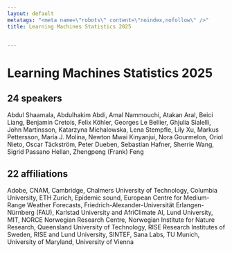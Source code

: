 ```yaml
---
layout: default
metatags: "<meta name=\"robots\" content=\"noindex,nofollow\" />"
title: Learning Machines Statistics 2025


---
```


# Learning Machines Statistics 2025



## 24 speakers

Abdul Shaamala, Abdulhakim Abdi, Amal Nammouchi, Atakan Aral, Beici Liang, Benjamin Cretois, Felix Köhler, Georges Le Bellier, Ghjulia Sialelli, John Martinsson, Katarzyna Michalowska, Lena Stempfle, Lily Xu, Markus Pettersson, María J. Molina, Newton Mwai Kinyanjui, Nora Gourmelon, Oriol Nieto, Oscar Täckström, Peter Dueben, Sebastian Hafner, Sherrie Wang, Sigrid Passano Hellan, Zhengpeng (Frank) Feng

## 22 affiliations

Adobe, CNAM, Cambridge, Chalmers University of Technology, Columbia University, ETH Zurich, Epidemic sound, European Centre for Medium-Range Weather Forecasts, Friedrich-Alexander-Universität Erlangen-Nürnberg (FAU), Karlstad University and AfriClimate AI, Lund University, MIT, NORCE Norwegian Research Centre, Norwegian Institute for Nature Research, Queensland University of Technology, RISE Research Institutes of Sweden, RISE and Lund University, SINTEF, Sana Labs, TU Munich, University of Maryland, University of Vienna

